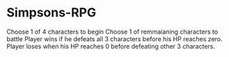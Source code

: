 # Simpsons-RPG

Choose 1 of 4 characters to begin
Choose 1 of remmaianing characters to battle
Player wins if he defeats all 3 characters before his HP reaches zero.
Player loses when his HP reaches 0 before defeating other 3 characters.